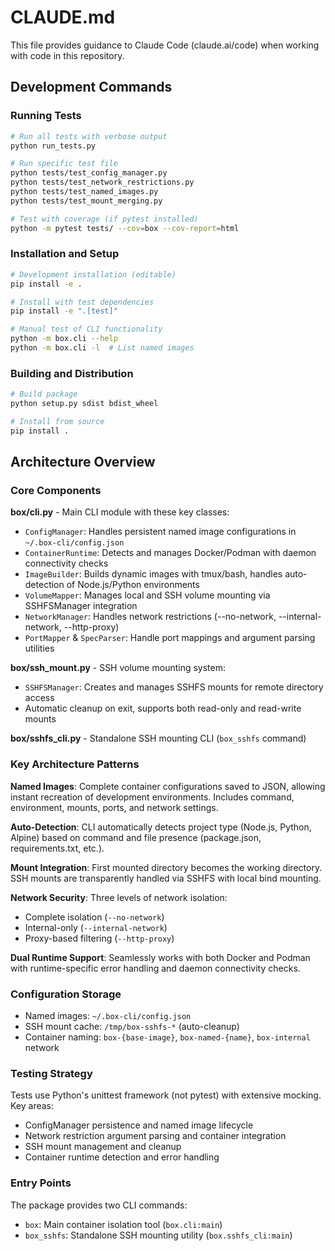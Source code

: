 # CLAUDE.md

This file provides guidance to Claude Code (claude.ai/code) when working with code in this repository.

## Development Commands

### Running Tests
```bash
# Run all tests with verbose output
python run_tests.py

# Run specific test file
python tests/test_config_manager.py
python tests/test_network_restrictions.py
python tests/test_named_images.py
python tests/test_mount_merging.py

# Test with coverage (if pytest installed)
python -m pytest tests/ --cov=box --cov-report=html
```

### Installation and Setup
```bash
# Development installation (editable)
pip install -e .

# Install with test dependencies
pip install -e ".[test]"

# Manual test of CLI functionality
python -m box.cli --help
python -m box.cli -l  # List named images
```

### Building and Distribution
```bash
# Build package
python setup.py sdist bdist_wheel

# Install from source
pip install .
```

## Architecture Overview

### Core Components

**box/cli.py** - Main CLI module with these key classes:
- `ConfigManager`: Handles persistent named image configurations in `~/.box-cli/config.json`
- `ContainerRuntime`: Detects and manages Docker/Podman with daemon connectivity checks
- `ImageBuilder`: Builds dynamic images with tmux/bash, handles auto-detection of Node.js/Python environments
- `VolumeMapper`: Manages local and SSH volume mounting via SSHFSManager integration
- `NetworkManager`: Handles network restrictions (--no-network, --internal-network, --http-proxy)
- `PortMapper` & `SpecParser`: Handle port mappings and argument parsing utilities

**box/ssh_mount.py** - SSH volume mounting system:
- `SSHFSManager`: Creates and manages SSHFS mounts for remote directory access
- Automatic cleanup on exit, supports both read-only and read-write mounts

**box/sshfs_cli.py** - Standalone SSH mounting CLI (`box_sshfs` command)

### Key Architecture Patterns

**Named Images**: Complete container configurations saved to JSON, allowing instant recreation of development environments. Includes command, environment, mounts, ports, and network settings.

**Auto-Detection**: CLI automatically detects project type (Node.js, Python, Alpine) based on command and file presence (package.json, requirements.txt, etc.).

**Mount Integration**: First mounted directory becomes the working directory. SSH mounts are transparently handled via SSHFS with local bind mounting.

**Network Security**: Three levels of network isolation:
- Complete isolation (`--no-network`)
- Internal-only (`--internal-network`)
- Proxy-based filtering (`--http-proxy`)

**Dual Runtime Support**: Seamlessly works with both Docker and Podman with runtime-specific error handling and daemon connectivity checks.

### Configuration Storage

- Named images: `~/.box-cli/config.json`
- SSH mount cache: `/tmp/box-sshfs-*` (auto-cleanup)
- Container naming: `box-{base-image}`, `box-named-{name}`, `box-internal` network

### Testing Strategy

Tests use Python's unittest framework (not pytest) with extensive mocking. Key areas:
- ConfigManager persistence and named image lifecycle
- Network restriction argument parsing and container integration
- SSH mount management and cleanup
- Container runtime detection and error handling

### Entry Points

The package provides two CLI commands:
- `box`: Main container isolation tool (`box.cli:main`)
- `box_sshfs`: Standalone SSH mounting utility (`box.sshfs_cli:main`)